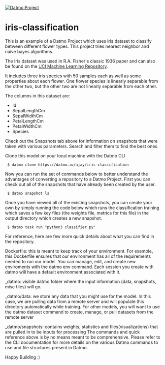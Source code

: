 [![Datmo Project](https://datmo.io/ajay/iris-classification/badge.svg)](https://datmo.io/shabazp/iris-classification)

# iris-classification

This is an example of a Datmo Project which uses iris dataset to classify between different flower types. This project tries nearest neighbor and naive bayes algorithms.

The Iris dataset was used in R.A. Fisher's classic 1936 paper and can also be found on the [UCI Machine Learning Repository][1].

It includes three iris species with 50 samples each as well as some properties about each flower. One flower species is linearly separable from the other two, but the other two are not linearly separable from each other.

The columns in this dataset are:

 - Id
 - SepalLengthCm
 - SepalWidthCm
 - PetalLengthCm
 - PetalWidthCm
 - Species

  [1]: http://archive.ics.uci.edu/ml/

Check out the Snapshots tab above for information on snapshots that were taken with various parameters. Search and filter them to find the best ones.

Clone this model on your local machine with the Datmo CLI

     $ datmo clone https://datmo.io/ajay/iris-classification

Now you can run the set of commands below to better understand the advantages of converting a repository to a Datmo Project. First you can check out all of the snapshots that have already been created by the user.

     $ datmo snapshot ls 

Once you have viewed all of the existing snapshots, you can create your own by simply running the code below which runs the classification training which saves a few key files (the weights file, metrics for this file) in the output directory which creates a new snapshot.

     $ datmo task run "python3 classifier.py"

For reference, here are few more quick details about what you can find in the repository.

Dockerfile: this is meant to keep track of your environment. For example, this Dockerfile ensures that our environment has all of the requirements needed to run our model. You can manage, edit, and create new enviroments with the datmo env command. Each session you create with datmo will have a default environment associated with it.

_datmo: visible datmo folder where the input information (data, snapshots, misc files) will go.

_datmo/data: we store any data that you might use for the model. In this case, we are pulling data from a remote server and will populate this directory automatically while training. For other models, you will want to use the datmo dataset command to create, manage, or pull datasets from the remote server

_datmo/snapshots: contains weights, statistics and files(visualizations) that are pulled in to be inputs for processing
The commands and quick reference above is by no means meant to be comprehensive. Please refer to the CLI documentation for more details on the various Datmo commands to use and file structures present in Datmo.

Happy Building :)
